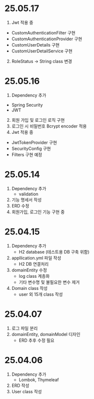 # 25.05.17
1. Jwt 적용 중
- CustomAuthenticationFilter 구현
- CustomAuthenticationProvider 구현
- CustomUserDetails 구현
- CustomUserDetailService 구현
2. RoleStatus -> String class 변경

# 25.05.16
1. Dependency 추가
- Spring Security
- JWT
2. 회원 가입 및 로그인 로직 구현
3. 로그인 시 비밀번호 Bcrypt encoder 적용
4. Jwt 적용 중
- JwtTokenProvider 구현
- SecurityConfig 구현
- Filters 구현 예정

# 25.05.14
1. Dependency 추가
    - validation
2. 기능 명세서 작성
3. ERD 수정
4. 회원가입, 로그인 기능 구현 중

# 25.04.15
1. Dependency 추가
    - H2 database (테스트용 DB 구축 위함)
2. appllication.yml 파일 작성
    - H2 DB 연결처리
3. domainEntity 수정
    - log class 계층화
    - 기타 변수명 및 불필요한 변수 제거
4. Domain class 작성 
    - user 외 15개 class 작성

# 25.04.07
1. 로그 파일 분리
2. domainEntity, domainModel 디자인
    - ERD 추후 수정 필요

# 25.04.06
1. Dependency 추가
    - Lombok, Thymeleaf
2. ERD 작성
3. User class 작성